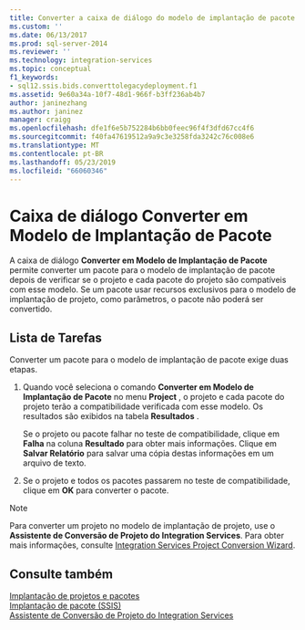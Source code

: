 ```yaml
---
title: Converter a caixa de diálogo do modelo de implantação de pacote | Microsoft Docs
ms.custom: ''
ms.date: 06/13/2017
ms.prod: sql-server-2014
ms.reviewer: ''
ms.technology: integration-services
ms.topic: conceptual
f1_keywords:
- sql12.ssis.bids.converttolegacydeployment.f1
ms.assetid: 9e60a34a-10f7-48d1-966f-b3ff236ab4b7
author: janinezhang
ms.author: janinez
manager: craigg
ms.openlocfilehash: dfe1f6e5b752284b6bb0feec96f4f3dfd67cc4f6
ms.sourcegitcommit: f40fa47619512a9a9c3e3258fda3242c76c008e6
ms.translationtype: MT
ms.contentlocale: pt-BR
ms.lasthandoff: 05/23/2019
ms.locfileid: "66060346"
---
```

# <a name="convert-to-package-deployment-model-dialog-box"></a>Caixa de diálogo Converter em Modelo de Implantação de Pacote
  A caixa de diálogo **Converter em Modelo de Implantação de Pacote** permite converter um pacote para o modelo de implantação de pacote depois de verificar se o projeto e cada pacote do projeto são compatíveis com esse modelo. Se um pacote usar recursos exclusivos para o modelo de implantação de projeto, como parâmetros, o pacote não poderá ser convertido.  
  
## <a name="task-list"></a>Lista de Tarefas  
 Converter um pacote para o modelo de implantação de pacote exige duas etapas.  
  
1.  Quando você seleciona o comando **Converter em Modelo de Implantação de Pacote** no menu **Project** , o projeto e cada pacote do projeto terão a compatibilidade verificada com esse modelo. Os resultados são exibidos na tabela **Resultados** .  
  
     Se o projeto ou pacote falhar no teste de compatibilidade, clique em **Falha** na coluna **Resultado** para obter mais informações. Clique em **Salvar Relatório** para salvar uma cópia destas informações em um arquivo de texto.  
  
2.  Se o projeto e todos os pacotes passarem no teste de compatibilidade, clique em **OK** para converter o pacote.  
  
> [!NOTE]  
>  Para converter um projeto no modelo de implantação de projeto, use o **Assistente de Conversão de Projeto do Integration Services**. Para obter mais informações, consulte [Integration Services Project Conversion Wizard](../../2014/integration-services/integration-services-project-conversion-wizard.md).  
  
## <a name="see-also"></a>Consulte também  
 [Implantação de projetos e pacotes](packages/deploy-integration-services-ssis-projects-and-packages.md)   
 [Implantação de pacote &#40;SSIS&#41;](packages/legacy-package-deployment-ssis.md)   
 [Assistente de Conversão de Projeto do Integration Services](../../2014/integration-services/integration-services-project-conversion-wizard.md)  
  
  
